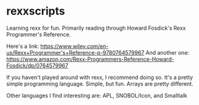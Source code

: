 # rexxscripts

Learning rexx for fun. Primarily reading through Howard Fosdick's Rexx Programmer's Reference. 

Here's a link: https://www.wiley.com/en-us/Rexx+Programmer's+Reference-p-9780764579967
And another one: https://www.amazon.com/Rexx-Programmers-Reference-Howard-Fosdick/dp/0764579967

If you haven't played around with rexx, I recommend doing so. It's a pretty simple programming language. Simple, but fun. Arrays are pretty different.

Other languages I find interesting are: APL, SNOBOL/Icon, and Smalltalk

